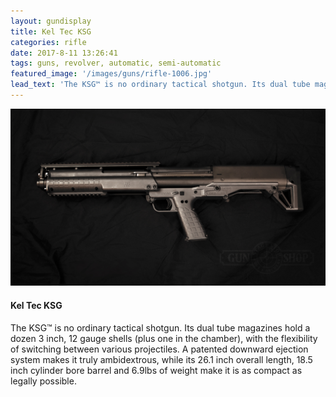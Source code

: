 ```yaml
---
layout: gundisplay
title: Kel Tec KSG
categories: rifle
date: 2017-8-11 13:26:41
tags: guns, revolver, automatic, semi-automatic
featured_image: '/images/guns/rifle-1006.jpg'
lead_text: 'The KSG™ is no ordinary tactical shotgun. Its dual tube magazines hold a dozen 3 inch, 12 gauge shells (plus one in the chamber), with the flexibility of switching between various projectiles.'
---
```


<div>
<img src="/images/guns/rifle-1006.jpg" alt="Kel Tec" />
</div>

#### Kel Tec KSG
The KSG™ is no ordinary tactical shotgun. Its dual tube magazines hold a dozen 3 inch, 12 gauge shells (plus one in the chamber), with the flexibility of switching between various projectiles. A patented downward ejection system makes it truly ambidextrous, while its 26.1 inch overall length, 18.5 inch cylinder bore barrel and 6.9lbs of weight make it is as compact as legally possible.

